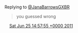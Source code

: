 Replying to [@JanaBarrowsGXBR](https://twitter.com/@JanaBarrowsGXBR/status/84636358114680832)

> you guessed wrong

<img src="../../media/tweet.ico" width="12" /> [Sat Jun 25 14:57:55 +0000 2011](https://twitter.com/DromerDenker/status/84636443795931136)